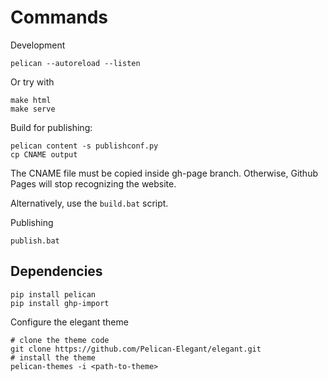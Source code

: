 # Commands


Development

```shell
pelican --autoreload --listen
```

Or try with

```shell
make html
make serve
```


Build for publishing:

```shell
pelican content -s publishconf.py
cp CNAME output
```

The CNAME file must be copied inside gh-page branch. 
Otherwise, Github Pages will stop recognizing the website.

Alternatively, use the `build.bat` script.


Publishing
```shell
publish.bat
```

## Dependencies

```shell
pip install pelican
pip install ghp-import
```

Configure the elegant theme

```shell
# clone the theme code
git clone https://github.com/Pelican-Elegant/elegant.git
# install the theme
pelican-themes -i <path-to-theme>
```
